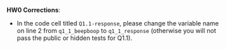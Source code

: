 **HW0 Corrections**:

* In the code cell titled `Q1.1-response`, please change the variable name on line 2 from `q1_1_beepboop` to `q1_1_response` (otherwise you will not pass the public or hidden tests for Q1.1).
